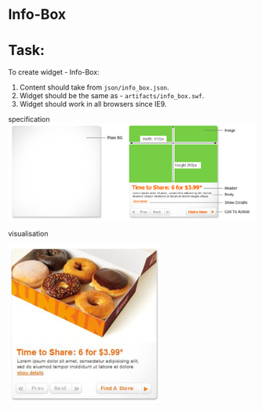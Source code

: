 # Info-Box
# Task:
To create widget - Info-Box:

1. Content should take from `json/info_box.json`.
2. Widget should be the same as - `artifacts/info_box.swf`.
3. Widget should work in all browsers since IE9.


specification
![Скриншот](artifacts/info_box_spec.png)

visualisation

![Скриншот](artifacts/sample.png)

